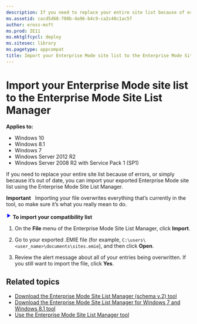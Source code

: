 ```yaml
---
description: If you need to replace your entire site list because of errors, or simply because it’s out of date, you can import your exported Enterprise Mode site list using the Enterprise Mode Site List Manager.
ms.assetid: cacd5d68-700b-4a96-b4c9-ca2c40c1ac5f
author: eross-msft
ms.prod: IE11
ms.mktglfcycl: deploy
ms.sitesec: library
ms.pagetype: appcompat
title: Import your Enterprise Mode site list to the Enterprise Mode Site List Manager (Internet Explorer 11 for IT Pros)
---
```


# Import your Enterprise Mode site list to the Enterprise Mode Site List Manager

**Applies to:**

-   Windows 10
-   Windows 8.1
-   Windows 7
-   Windows Server 2012 R2
-   Windows Server 2008 R2 with Service Pack 1 (SP1)

If you need to replace your entire site list because of errors, or simply because it’s out of date, you can import your exported Enterprise Mode site list using the Enterprise Mode Site List Manager.

**Important**  
Importing your file overwrites everything that’s currently in the tool, so make sure it’s what you really mean to do.

 ![](images/wedge.gif) **To import your compatibility list**

1.  On the **File** menu of the Enterprise Mode Site List Manager, click **Import**.

2.  Go to your exported .EMIE file (for example, `C:\users\<user_name>\documents\sites.emie`), and then click **Open**.

3.  Review the alert message about all of your entries being overwritten. If you still want to import the file, click **Yes**.

## Related topics
- [Download the Enterprise Mode Site List Manager (schema v.2) tool](http://go.microsoft.com/fwlink/p/?LinkId=716853)
- [Download the Enterprise Mode Site List Manager for Windows 7 and Windows 8.1 tool](http://go.microsoft.com/fwlink/p/?LinkID=394378)
- [Use the Enterprise Mode Site List Manager tool](use-the-enterprise-mode-site-list-manager-tool.md)
 

 



